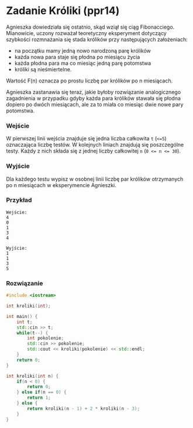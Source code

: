# Zadanie Króliki (ppr14)

Agnieszka dowiedziała się ostatnio, skąd wziął się ciąg Fibonacciego. Mianowicie, uczony rozważał teoretyczny eksperyment dotyczący szybkości rozmnażania się stada królików przy następujących założeniach:

- na początku mamy jedną nowo narodzoną parę królików
- każda nowa para staje się płodna po miesiącu życia
- każda płodna para ma co miesiąc jedną parę potomstwa
- króliki są nieśmiertelne.

Wartość F(n) oznacza po prostu liczbę par królików po n miesiącach.

Agnieszka zastanawia się teraz, jakie byłoby rozwiązanie analogicznego zagadnienia w przypadku gdyby każda para królików stawała się płodna dopiero po dwóch miesiącach, ale za to miała co miesiąc dwie nowe pary potomstwa.

### Wejście

W pierwszej linii wejścia znajduje się jedna liczba całkowita `t` (`<=5`) oznaczająca liczbę testów.
W kolejnych liniach znajdują się poszczególne testy. Każdy z nich składa się z jednej liczby całkowitej `n` (`0 <= n <= 30`).

### Wyjście

Dla każdego testu wypisz w osobnej linii liczbę par królików otrzymanych po n miesiącach w eksperymencie Agnieszki.

### Przykład

```
Wejście:
4
0
1
3
4

Wyjście:
1
1
3
5
```

### Rozwiązanie

```cpp
#include <iostream>

int kroliki(int);

int main() {
	int t;
	std::cin >> t;    
    while(t--) {
        int pokolenie;
        std::cin >> pokolenie;
        std::cout << kroliki(pokolenie) << std::endl;
    }
    return 0;
}

int kroliki(int n) {
    if(n < 0) {
        return 0;
    } else if(n == 0) {
        return 1;
    } else {
        return kroliki(n - 1) + 2 * kroliki(n - 3);
    }
}
```